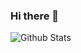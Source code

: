 ### Hi there 👋

<p align=center>
  
![Github Stats](https://github-readme-stats.vercel.app/api?username=sehee0207&show_icons=true)<br/>

<!--
**sehee0207/sehee0207** is a ✨ _special_ ✨ repository because its `README.md` (this file) appears on your GitHub profile.

Here are some ideas to get you started:

- 🔭 I’m currently working on ...
- 🌱 I’m currently learning ...
- 👯 I’m looking to collaborate on ...
- 🤔 I’m looking for help with ...
- 💬 Ask me about ...
- 📫 How to reach me: ...
- 😄 Pronouns: ...
- ⚡ Fun fact: ...
-->
